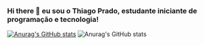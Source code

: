 ### Hi there 👋 eu sou o Thiago Prado, estudante iniciante de programação e tecnologia!
[![Anurag's GitHub stats](https://github-readme-stats.vercel.app/api?username=thiagoaprado22)](https://github.com/anuraghazra/github-readme-stats)
![Anurag's GitHub stats](https://github-readme-stats.vercel.app/api?username=thiagoaprado22&show_icons=true)

